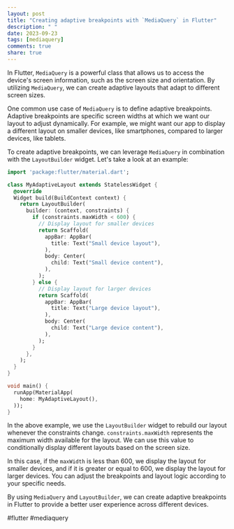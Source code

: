 ```yaml
---
layout: post
title: "Creating adaptive breakpoints with `MediaQuery` in Flutter"
description: " "
date: 2023-09-23
tags: [mediaquery]
comments: true
share: true
---
```


In Flutter, `MediaQuery` is a powerful class that allows us to access the device's screen information, such as the screen size and orientation. By utilizing `MediaQuery`, we can create adaptive layouts that adapt to different screen sizes.

One common use case of `MediaQuery` is to define adaptive breakpoints. Adaptive breakpoints are specific screen widths at which we want our layout to adjust dynamically. For example, we might want our app to display a different layout on smaller devices, like smartphones, compared to larger devices, like tablets.

To create adaptive breakpoints, we can leverage `MediaQuery` in combination with the `LayoutBuilder` widget. Let's take a look at an example:

```dart
import 'package:flutter/material.dart';

class MyAdaptiveLayout extends StatelessWidget {
  @override
  Widget build(BuildContext context) {
    return LayoutBuilder(
      builder: (context, constraints) {
        if (constraints.maxWidth < 600) {
          // Display layout for smaller devices
          return Scaffold(
            appBar: AppBar(
              title: Text("Small device layout"),
            ),
            body: Center(
              child: Text("Small device content"),
            ),
          );
        } else {
          // Display layout for larger devices
          return Scaffold(
            appBar: AppBar(
              title: Text("Large device layout"),
            ),
            body: Center(
              child: Text("Large device content"),
            ),
          );
        }
      },
    );
  }
}

void main() {
  runApp(MaterialApp(
    home: MyAdaptiveLayout(),
  ));
}
```

In the above example, we use the `LayoutBuilder` widget to rebuild our layout whenever the constraints change. `constraints.maxWidth` represents the maximum width available for the layout. We can use this value to conditionally display different layouts based on the screen size.

In this case, if the `maxWidth` is less than 600, we display the layout for smaller devices, and if it is greater or equal to 600, we display the layout for larger devices. You can adjust the breakpoints and layout logic according to your specific needs.

By using `MediaQuery` and `LayoutBuilder`, we can create adaptive breakpoints in Flutter to provide a better user experience across different devices.

#flutter #mediaquery